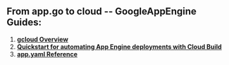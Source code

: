 ## From app.go to cloud -- GoogleAppEngine Guides:

1. **[gcloud Overview](https://cloud.google.com/sdk/gcloud)**
2. **[Quickstart for automating App Engine deployments with Cloud Build](https://cloud.google.com/source-repositories/docs/quickstart-triggering-builds-with-source-repositories)**
3. **[app.yaml Reference](https://cloud.google.com/appengine/docs/standard/go/config/appref)**
